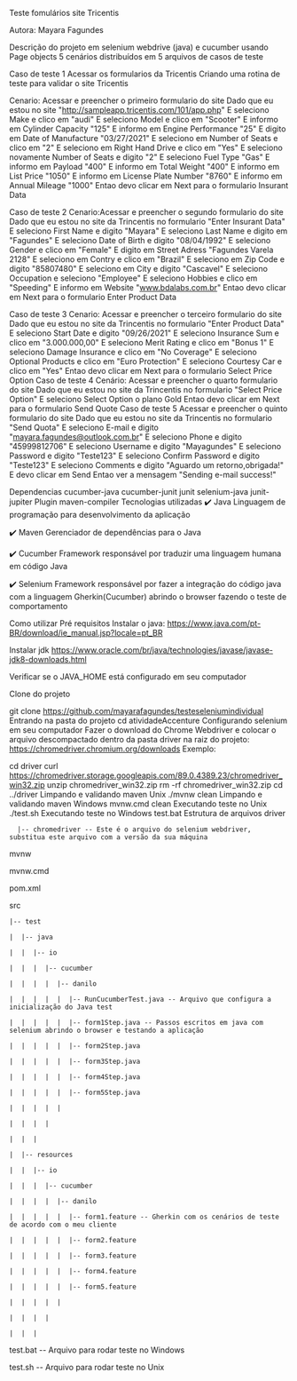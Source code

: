 Teste fomulários site Tricentis

Autora:
Mayara Fagundes



Descrição do projeto em selenium webdrive (java) e cucumber usando Page objects
5 cenários distribuídos em 5 arquivos de casos de teste

  Caso de teste 1
  Acessar os formularios da Tricentis
  Criando uma rotina de teste para validar o site Tricentis

  Cenario:
    Acessar e preencher o primeiro formulario do site
    Dado que eu estou no site "http://sampleapp.tricentis.com/101/app.php"
    E seleciono Make e clico em "audi"
    E seleciono Model e clico em "Scooter"
    E informo em Cylinder Capacity "125"
    E informo em Engine Performance "25"
    E digito em Date of Manufacture "03/27/2021"
    E seleciono em Number of Seats e clico em "2"
    E seleciono em Right Hand Drive e clico em "Yes"
    E seleciono novamente Number of Seats e digito "2"
    E seleciono Fuel Type "Gas"
    E informo em Payload "400"
    E informo em Total Weight "400"
    E informo em List Price "1050"
    E informo em License Plate Number "8760"
    E informo em Annual Mileage "1000"
    Entao devo clicar em Next para o formulario Insurant Data

  Caso de teste 2
  Cenario:Acessar e preencher o segundo formulario do site
    Dado que eu estou no site da Trincentis no formulario "Enter Insurant Data"
    E seleciono First Name e digito "Mayara"
    E seleciono Last Name e digito em "Fagundes"
    E seleciono Date of Birth e digito "08/04/1992"
    E seleciono Gender e clico em "Female"
    E digito em Street Adress "Fagundes Varela 2128"
    E seleciono em Contry e clico em "Brazil"
    E seleciono em Zip Code e digito "85807480"
    E seleciono em City e digito "Cascavel"
    E seleciono Occupation e seleciono "Employee"
    E seleciono Hobbies e clico em "Speeding"
    E informo em Website "www.bdalabs.com.br"
    Entao devo clicar em Next para o formulario Enter Product Data

Caso de teste 3
Cenario: Acessar e preencher o terceiro formulario do site
    Dado que eu estou no site da Trincentis no formulario "Enter Product Data"
    E seleciono Start Date e digito "09/26/2021"
    E seleciono Insurance Sum e clico em "3.000.000,00"
    E seleciono Merit Rating e clico em "Bonus 1"
    E seleciono Damage Insurance e clico em "No Coverage"
    E seleciono Optional Products e clico em "Euro Protection"
    E seleciono Courtesy Car e clico em "Yes" 
    Entao devo clicar em Next para o formulario Select Price Option
Caso de teste 4
    Cenário: Acessar e preencher o quarto formulario do site
    Dado que eu estou no site da Trincentis no formulario "Select Price Option"
    E seleciono Select Option o plano Gold
    Entao devo clicar em Next para o formulario Send Quote
Caso de teste 5
    Acessar e preencher o quinto formulario do site
    Dado que eu estou no site da Trincentis no formulario "Send Quota"
    E seleciono E-mail e digito "mayara.fagundes@outlook.com.br"
    E seleciono Phone e digito "45999812706"
    E seleciono Username e digito "Mayagundes"
    E seleciono Password e digito "Teste123"
    E seleciono Confirm Password e digito "Teste123"
    E seleciono Comments e digito "Aguardo um retorno,obrigada!"
    E devo clicar em Send
    Entao ver a mensagem "Sending e-mail success!"

Dependencias
cucumber-java
cucumber-junit
junit
selenium-java
junit-jupiter
Plugin
maven-compiler
Tecnologias utilizadas
✔️ Java
Linguagem de programação para desenvolvimento da aplicação

✔️ Maven
Gerenciador de dependências para o Java

✔️ Cucumber
Framework responsável por traduzir uma linguagem humana em código Java

✔️ Selenium
Framework responsável por fazer a integração do código java com a linguagem Gherkin(Cucumber) abrindo o browser fazendo o teste de comportamento

Como utilizar
Pré requisitos
Instalar o java: https://www.java.com/pt-BR/download/ie_manual.jsp?locale=pt_BR

Instalar jdk https://www.oracle.com/br/java/technologies/javase/javase-jdk8-downloads.html

Verificar se o JAVA_HOME está configurado em seu computador

Clone do projeto

git clone https://github.com/mayarafagundes/testeseleniumindividual
Entrando na pasta do projeto
cd atividadeAccenture
Configurando selenium em seu computador Fazer o download do Chrome Webdriver e colocar o arquivo descompactado dentro da pasta driver na raiz do projeto:
https://chromedriver.chromium.org/downloads
Exemplo:

cd driver
curl https://chromedriver.storage.googleapis.com/89.0.4389.23/chromedriver_win32.zip
unzip chromedriver_win32.zip
rm -rf chromedriver_win32.zip
cd ../driver
Limpando e validando maven Unix
./mvnw clean
Limpando e validando maven Windows
mvnw.cmd clean
Executando teste no Unix
./test.sh
Executando teste no Windows
test.bat
Estrutura de arquivos
  driver 

      |-- chromedriver -- Este é o arquivo do selenium webdriver, substitua este arquivo com a versão da sua máquina

  mvnw

  mvnw.cmd

  pom.xml

  src

    |-- test

    |  |-- java

    |  |  |-- io

    |  |  |  |-- cucumber

    |  |  |  |  |-- danilo

    |  |  |  |  |  |-- RunCucumberTest.java -- Arquivo que configura a inicialização do Java test 
 
    |  |  |  |  |  |-- form1Step.java -- Passos escritos em java com selenium abrindo o browser e testando a aplicação

    |  |  |  |  |  |-- form2Step.java 

    |  |  |  |  |  |-- form3Step.java 

    |  |  |  |  |  |-- form4Step.java 

    |  |  |  |  |  |-- form5Step.java 

    |  |  |  |  |
    
    |  |  |  | 
    
    |  |  |
    
    |  |-- resources

    |  |  |-- io

    |  |  |  |-- cucumber

    |  |  |  |  |-- danilo

    |  |  |  |  |  |-- form1.feature -- Gherkin com os cenários de teste de acordo com o meu cliente

    |  |  |  |  |  |-- form2.feature 

    |  |  |  |  |  |-- form3.feature 

    |  |  |  |  |  |-- form4.feature 

    |  |  |  |  |  |-- form5.feature 

    |  |  |  |  |
    
    |  |  |  | 
    
    |  |  |
    
  test.bat -- Arquivo para rodar teste no Windows

  test.sh -- Arquivo para rodar teste no Unix
